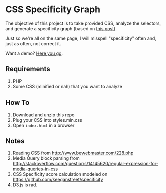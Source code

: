 # CSS Specificity Graph

The objective of this project is to take provided CSS, analyze the selectors, and generate a specificity graph (based on [this post](http://csswizardry.com/2014/10/the-specificity-graph/)).

Just so we're all on the same page, I will misspell "specificity" often and, just as often, not correct it.

Want a demo? [Here you go](https://vincefalconi.com/css-specificity-graph/).

## Requirements

1. PHP
2. Some CSS (minified or nah) that you want to analyze

## How To

1. Download and unzip this repo
2. Plug your CSS into styles.min.css
3. Open `index.html` in a browser

## Notes

1. Reading CSS from http://www.bewebmaster.com/228.php
2. Media Query block parsing from http://stackoverflow.com/questions/14145620/regular-expression-for-media-queries-in-css
3. CSS Specificity score calculation modeled on https://github.com/keeganstreet/specificity
4. D3.js is rad.